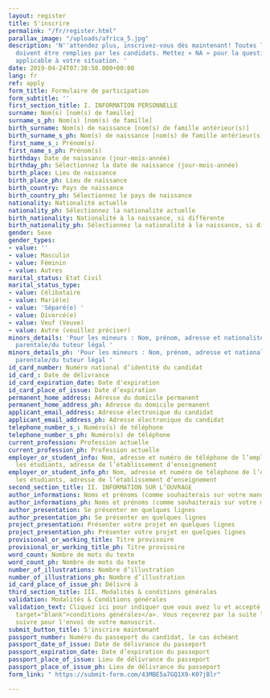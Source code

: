 ```yaml
---
layout: register
title: S'inscrire
permalink: "/fr/register.html"
parallax_image: "/uploads/africa_5.jpg"
description: 'N''attendez plus, inscrivez-vous dès maintenant! Toutes les rubriques
  doivent être remplies par les candidats. Mettez « NA » pour la question qui ne pas
  applicable à votre situation. '
date: 2019-04-24T07:38:58.000+00:00
lang: fr
ref: apply
form_title: Formulaire de participation
form_subtitle: ''
first_section_title: I. INFORMATION PERSONNELLE
surname: Nom(s) [nom(s) de famille]
surname_s_ph: Nom(s) [nom(s) de famille]
birth_surname: Nom(s) de naissance [nom(s) de famille antérieur(s)]
birth_surname_s_ph: Nom(s) de naissance [nom(s) de famille antérieur(s)]
first_name_s_: Prénom(s)
first_name_s_ph: Prénom(s)
birthday: Date de naissance (jour-mois-année)
birthday_ph: Sélectionnez la date de naissance (jour-mois-année)
birth_place: Lieu de naissance
birth_place_ph: Lieu de naissance
birth_country: Pays de naissance
birth_country_ph: Sélectionnez le pays de naissance
nationality: Nationalité actuelle
nationality_ph: Sélectionnez la nationalité actuelle
birth_nationality: Nationalité à la naissance, si différente
birth_nationality_ph: Sélectionnez la nationalité à la naissance, si différente
gender: Sexe
gender_types:
- value: ''
- value: Masculin
- value: Féminin
- value: Autres
marital_status: Etat Civil
marital_status_type:
- value: Célibataire
- value: Marié(e)
- value: 'Séparé(e) '
- value: Divorcé(e)
- value: Veuf (Veuve)
- value: Autre (veuillez préciser)
minors_details: 'Pour les mineurs : Nom, prénom, adresse et nationalité de l’autorité
  parentale/du tuteur légal '
minors_details_ph: 'Pour les mineurs : Nom, prénom, adresse et nationalité de l’autorité
  parentale/du tuteur légal '
id_card_number: Numéro national d’identité du candidat
id_card_: Date de délivrance
id_card_expiration_date: Date d'expiration
id_card_place_of_issue: Date d’expiration
permanent_home_address: Adresse du domicile permanent
permanent_home_address_ph: Adresse du domicile permanent
applicant_email_address: Adresse électronique du candidat
applicant_email_address_ph: Adresse électronique du candidat
telephone_number_s_: Numéro(s) de téléphone
telephone_number_s_ph: Numéro(s) de téléphone
current_profession: Profession actuelle
current_profession_ph: Profession actuelle
employer_or_student_info: Nom, adresse et numéro de téléphone de l’employeur. Pour
  les étudiants, adresse de l’établissement d’enseignement
employer_or_student_info_ph: Nom, adresse et numéro de téléphone de l’employeur. Pour
  les étudiants, adresse de l’établissement d’enseignement
second_section_title: II. INFORMATION SUR L’OUVRAGE
author_informations: Noms et prénoms (comme souhaiterais sur votre manuscrit)
author_informations_ph: Noms et prénoms (comme souhaiterais sur votre manuscrit)
author_presentation: Se présenter en quelques lignes
author_presentation_ph: Se présenter en quelques lignes
project_presentation: Présenter votre projet en quelques lignes
project_presentation_ph: Présenter votre projet en quelques lignes
provisional_or_working_title: Titre provisoire
provisional_or_working_title_ph: Titre provisoire
word_count: Nombre de mots du texte
word_count_ph: Nombre de mots du texte
number_of_illustrations: Nombre d’illustration
number_of_illustrations_ph: Nombre d’illustration
id_card_place_of_issue_ph: Délivré à
third_section_title: III. Modalités & conditions générales
validation: Modalités & Conditions générales
validation_text: Cliquez ici pour indiquer que vous avez lu et accepté les <a href="/fr/guidelines.html"
  target="blank">conditions générales</a>. Vous reçevrez par la suite les étapes à
  suivre pour l'envoi de votre manuscrit.
submit_button_title: S'inscrire maintenant
passport_number: Numéro du passeport du candidat, le cas échéant
passport_date_of_issue: Date de délivrance du passeport
passport_expiration_date: Date d’expiration du passeport
passport_place_of_issue: Lieu de délivrance du passeport
passport_place_of_issue_ph: Lieu de délivrance du passeport
form_link: " https://submit-form.com/43MBE5a7GQ1X9-K07jBlr"

---
```

